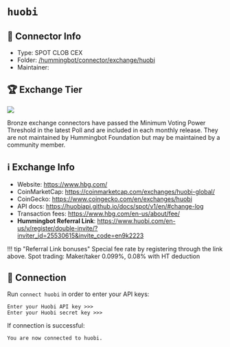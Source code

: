 # `huobi`

## 📁 Connector Info

* Type: SPOT CLOB CEX
* Folder: [/hummingbot/connector/exchange/huobi](https://github.com/hummingbot/hummingbot/tree/master/hummingbot/connector/exchange/huobi)
* Maintainer:

## 🏆 Exchange Tier

![](https://img.shields.io/static/v1?label=Hummingbot&message=BRONZE&color=green)

Bronze exchange connectors have passed the Minimum Voting Power Threshold in the latest Poll and are included in each monthly release. They are not maintained by Hummingbot Foundation but may be maintained by a community member.

## ℹ️ Exchange Info

* Website: <https://www.hbg.com/>
* CoinMarketCap: <https://coinmarketcap.com/exchanges/huobi-global/>
* CoinGecko: <https://www.coingecko.com/en/exchanges/huobi>
* API docs: <https://huobiapi.github.io/docs/spot/v1/en/#change-log>
* Transaction fees: <https://www.hbg.com/en-us/about/fee/>
* **Hummingbot Referral Link**: <https://www.huobi.com/en-us/v/register/double-invite/?inviter_id=25530615&invite_code=en9k2223>

!!! tip "Referral Link bonuses"
    Special fee rate by registering through the link above.
    Spot trading: Maker/taker 0.099%, 0.08% with HT deduction

## 🔑 Connection

Run `connect huobi` in order to enter your API keys:

```
Enter your Huobi API key >>>
Enter your Huobi secret key >>>
```

If connection is successful:

```
You are now connected to huobi.
```
